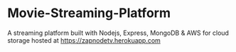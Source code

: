 # Movie-Streaming-Platform
A streaming platform built with Nodejs, Express, MongoDB & AWS for cloud storage
hosted at https://zapnodetv.herokuapp.com


